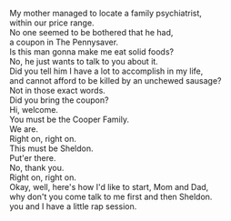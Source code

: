 
My mother managed to locate a family psychiatrist,     
within our price range.     
No one seemed to be bothered that he had,     
a coupon in The Pennysaver.     
Is this man gonna make me eat solid foods?     
No, he just wants to talk to you about it.     
Did you tell him I have a lot to accomplish in my life,     
and cannot afford to be killed by an unchewed sausage?     
Not in those exact words.     
Did you bring the coupon?     
Hi, welcome.     
You must be the Cooper Family.     
We are.     
Right on, right on.     
This must be Sheldon.     
Put'er there.     
No, thank you.     
Right on, right on.     
Okay, well, here's how I'd like to start, Mom and Dad,     
why don't you come talk to me first and then Sheldon.     
you and I have a little rap session.     




     



